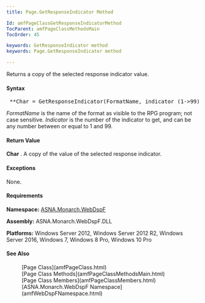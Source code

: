 ```yaml
---
title: Page.GetResponseIndicator Method

Id: amfPageClassGetResponseIndicatorMethod
TocParent: amfPageClassMethodsMain
TocOrder: 45

keywords: GetResponseIndicator method
keywords: Page.GetResponseIndicator method

---
```


Returns a copy of the selected response indicator value.

#### Syntax
<pre class="prettyprint"> **Char = GetResponseIndicator(FormatName, indicator (1->99))** </pre>

*FormatName* is the name of the format as visible to the RPG program; not case sensitive. *Indicator* is the number of the indicator to get, and can be any number between or equal to 1 and 99.

#### Return Value
**Char** . A copy of the value of the selected response indicator.

#### Exceptions
None.
<!-- -->

#### Requirements
**Namespace:** [ASNA.Monarch.WebDspF](amfWebDspFNamespace.html)

**Assembly:** ASNA.Monarch.WebDspF.DLL

**Platforms:** Windows Server 2012, Windows Server 2012 R2, Windows Server 2016, Windows 7, Windows 8 Pro, Windows 10 Pro
<!-- end -->

#### See Also
<dl>
        <dd>[Page Class](amfPageClass.html)</dd>
		<dd>[Page Class Methods](amfPageClassMethodsMain.html)</dd>
        <dd>[Page Class Members](amfPageClassMembers.html)</dd>
        <dd>[ASNA.Monarch.WebDspF Namespace](amfWebDspFNamespace.html)</dd>
</dl>

